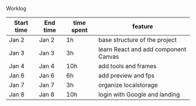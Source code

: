 Worklog


| Start time | End time | time spent | feature                              |
|------------|----------|------------|--------------------------------------|
| Jan 2      | Jan 2    | 1h         | base structure of the project        |
| Jan 3      | Jan 3    | 3h         | learn React and add component Canvas |
| Jan 4      | Jan 4    | 10h        | add tools and frames                 |
| Jan 6      | Jan 6    | 6h         | add preview and fps                  |
| Jan 7      | Jan 7    | 3h         | organize localstorage                |
| Jan 8      | Jan 8    | 10h        | login with Google and landing        |
